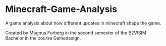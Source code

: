 # Minecraft-Game-Analysis

A game analysis about how different updates in minecraft shape the game.

Created by Magnus Furberg in the second semester of the B2VISIM Bachelor in the course Gamedesign.
